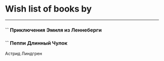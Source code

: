 # Wish list of books by [](https://www.facebook.com/profile.php?id=2429115410558517)
---

### `` Приключения Эмиля из Леннеберги

### `` Пеппи Длинный Чулок
Астрид Линдгрен

